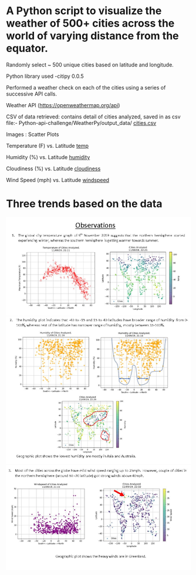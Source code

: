 # A Python script to visualize the weather of 500+ cities across the world of varying distance from the equator.

Randomly select ~ 500 unique cities based on latitude and longitude.

Python library used -citipy 0.0.5


Performed a weather check on each of the cities using a series of successive API calls.

Weather API (https://openweathermap.org/api)


CSV of data retrieved: contains detail of cities analyzed, saved in as csv file:- Python-api-challenge/WeatherPy/output_data/
[cities.csv](https://github.com/sgk2004/Python-api-challenge/blob/master/WeatherPy/output_data/cities.csv)


Images : Scatter Plots

Temperature (F) vs. Latitude
[temp](https://github.com/sgk2004/Python-api-challenge/blob/master/WeatherPy/Temp_distribution.png)

Humidity (%) vs. Latitude
[humidity](https://github.com/sgk2004/Python-api-challenge/blob/master/WeatherPy/Humidity_distribution.png)

Cloudiness (%) vs. Latitude
[cloudiness](https://github.com/sgk2004/Python-api-challenge/blob/master/WeatherPy/Cloudiness_distribution.png)

Wind Speed (mph) vs. Latitude
[windspeed](https://github.com/sgk2004/Python-api-challenge/blob/master/WeatherPy/Windspeed_distribution.png)




# Three trends based on the data

![](WeatherPy/images/Capture1.JPG)
![](WeatherPy/images/Capture2.JPG)
![](WeatherPy/images/Capture3.JPG)


